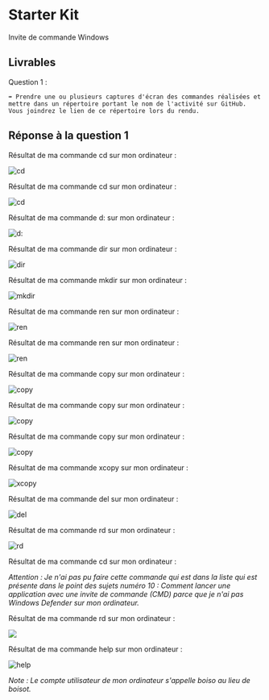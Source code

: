 # Starter Kit

Invite de commande Windows

## Livrables

Question 1 :

```
➡️ Prendre une ou plusieurs captures d'écran des commandes réalisées et mettre dans un répertoire portant le nom de l'activité sur GitHub. Vous joindrez le lien de ce répertoire lors du rendu.
```

## Réponse à la question 1

Résultat de ma commande cd sur mon ordinateur :

![cd](https://i.imgur.com/ycMjIZI.png)

Résultat de ma commande cd sur mon ordinateur :

![cd](https://i.imgur.com/TJaISIT.png)

Résultat de ma commande d: sur mon ordinateur :

![d:](https://i.imgur.com/UYlGo8n.png)

Résultat de ma commande dir sur mon ordinateur :

![dir](https://i.imgur.com/f6AIIB2.png)

Résultat de ma commande mkdir sur mon ordinateur :

![mkdir](https://i.imgur.com/C5LUNEl.png)

Résultat de ma commande ren sur mon ordinateur :

![ren](https://i.imgur.com/6pU7b1D.png)

Résultat de ma commande ren sur mon ordinateur :

![ren](https://i.imgur.com/NZ1fmy5.png)

Résultat de ma commande copy sur mon ordinateur :

![copy](https://i.imgur.com/xaGbDjr.png)

Résultat de ma commande copy sur mon ordinateur :

![copy](https://i.imgur.com/71rGwnh.png)

Résultat de ma commande copy sur mon ordinateur :

![copy](https://i.imgur.com/3JhYniQ.png)

Résultat de ma commande xcopy sur mon ordinateur :

![xcopy](https://i.imgur.com/Sz3tHHL.png)

Résultat de ma commande del sur mon ordinateur :

![del](https://i.imgur.com/SEwBNUB.png)

Résultat de ma commande rd sur mon ordinateur :

![rd](https://i.imgur.com/4u07Bo7.png)

Résultat de ma commande cd sur mon ordinateur :

*Attention : Je n'ai pas pu faire cette commande qui est dans la liste qui est présente dans le point des sujets numéro 10 : Comment lancer une application avec une invite de commande (CMD) parce que je n'ai pas Windows Defender sur mon ordinateur.*

Résultat de ma commande rd sur mon ordinateur :

![](https://i.imgur.com/kJU6qEI.png)

Résultat de ma commande help sur mon ordinateur :

![help](https://i.imgur.com/HRZOj2R.png)

*Note : Le compte utilisateur de mon ordinateur s'appelle boiso au lieu de boisot.*
